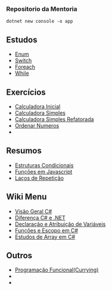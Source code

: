 ### Repositorio da Mentoria

```
dotnet new console -o app
```
## Estudos
- [Enum](https://github.com/larissavilelasobral/mentoria/tree/main/Estudos/Estudos%20CSharp/Enum)
- [Switch](https://github.com/larissavilelasobral/mentoria/tree/main/Estudos/Estudos%20CSharp/Switch)
- [Foreach](https://github.com/larissavilelasobral/mentoria/tree/main/Estudos/Estudos%20CSharp/foreach)
- [While](https://github.com/larissavilelasobral/mentoria/tree/main/Estudos/Estudos%20CSharp/while)
## Exercícios
- [Calculadora Inicial](https://github.com/larissavilelasobral/mentoria/blob/main/Exerc%C3%ADcios/Javascript/CalculadoraInicial.js)
- [Calculadora Simples](https://github.com/larissavilelasobral/mentoria/blob/main/Exerc%C3%ADcios/Javascript/CalculadoraSimples.js)
- [Calculadora Simples Refatorada](https://github.com/larissavilelasobral/mentoria/blob/main/Exerc%C3%ADcios/Javascript/CalculadoraSimplesRefatorada.js)
- [Ordenar Numeros](https://github.com/larissavilelasobral/mentoria/blob/main/Exerc%C3%ADcios/Javascript/OrdenarNumeros.js)
- []()
## Resumos
- [Estruturas Condicionais](https://github.com/larissavilelasobral/mentoria/blob/main/Resumos/Javascript/EstruturasCondicionais.md)
- [Funções em Javascript](https://github.com/larissavilelasobral/mentoria/blob/main/Resumos/Javascript/funcao.md)
- [Laços de Repetição](https://github.com/larissavilelasobral/mentoria/blob/main/Resumos/Javascript/LacosDeRepeticao.md)
## Wiki Menu

- [Visão Geral C#](https://github.com/larissavilelasobral/mentoria/wiki/Curso-de-C%23---M%C3%B3dulo-01)
- [Diferença C# e .NET](https://github.com/larissavilelasobral/mentoria/wiki/Curso-de-C%23-M%C3%B3dulo-02)
- [Declaração e Atribuição de Variáveis](https://github.com/larissavilelasobral/mentoria/wiki/Curso-de-C%23-M%C3%B3dulo-03)
- [Funções e Escopo em C#](https://github.com/larissavilelasobral/mentoria/wiki/Fun%C3%A7%C3%B5es-e-Escopo-em-C%23)
- [Estudos de Array em C#](https://github.com/larissavilelasobral/mentoria/wiki/Estudos-de-Array-em-C%23)

## Outros
- [Programação Funcional(Currying)](https://github.com/larissavilelasobral/mentoria/blob/main/Outros/Programacao-funcional-currying.md)
- []()
- []()